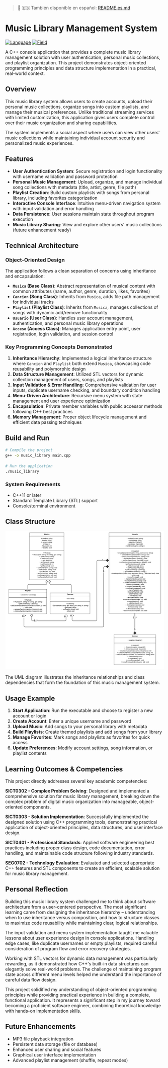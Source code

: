 > 📖 🇪🇸 También disponible en español: [README.es.md](README.es.md)

# Music Library Management System
[![Language](https://img.shields.io/badge/code-C++-blue.svg?logo=c%2B%2B&logoColor=white)](https://isocpp.org/)
[![Field](https://img.shields.io/badge/Field-Object%20Oriented%20Programming-purple)]()

A C++ console application that provides a complete music library management solution with user authentication, personal music collections, and playlist organization. This project demonstrates object-oriented programming principles and data structure implementation in a practical, real-world context.

## Overview

This music library system allows users to create accounts, upload their personal music collections, organize songs into custom playlists, and manage their musical preferences. Unlike traditional streaming services with limited customization, this application gives users complete control over their music organization and sharing capabilities.

The system implements a social aspect where users can view other users' music collections while maintaining individual account security and personalized music experiences.

## Features

- **User Authentication System**: Secure registration and login functionality with username validation and password protection
- **Personal Music Management**: Upload, organize, and manage individual song collections with metadata (title, artist, genre, file path)
- **Playlist Creation**: Build custom playlists with songs from personal library, including favorites categorization
- **Interactive Console Interface**: Intuitive menu-driven navigation system with input validation and error handling
- **Data Persistence**: User sessions maintain state throughout program execution
- **Music Library Sharing**: View and explore other users' music collections (future enhancement ready)

## Technical Architecture

### Object-Oriented Design
The application follows a clean separation of concerns using inheritance and encapsulation:

- **`Musica` (Base Class)**: Abstract representation of musical content with common attributes (name, author, genre, duration, likes, favorites)
- **`Cancion` (Song Class)**: Inherits from `Musica`, adds file path management for individual tracks
- **`Playlist` (Playlist Class)**: Inherits from `Musica`, manages collections of songs with dynamic add/remove functionality
- **`Usuario` (User Class)**: Handles user account management, authentication, and personal music library operations
- **`Acceso` (Access Class)**: Manages application entry point, user registration, login validation, and session control

### Key Programming Concepts Demonstrated

1. **Inheritance Hierarchy**: Implemented a logical inheritance structure where `Cancion` and `Playlist` both extend `Musica`, showcasing code reusability and polymorphic design
2. **Data Structure Management**: Utilized STL vectors for dynamic collection management of users, songs, and playlists
3. **Input Validation & Error Handling**: Comprehensive validation for user inputs, duplicate username checking, and boundary condition handling
4. **Menu-Driven Architecture**: Recursive menu system with state management and user experience optimization
5. **Encapsulation**: Private member variables with public accessor methods following C++ best practices
6. **Memory Management**: Proper object lifecycle management and efficient data passing techniques

## Build and Run

```bash
# Compile the project
g++ -o music_library main.cpp

# Run the application
./music_library
```

### System Requirements
- C++11 or later
- Standard Template Library (STL) support
- Console/terminal environment

## Class Structure

![Class Diagram](Clase%20UML.png)

The UML diagram illustrates the inheritance relationships and class dependencies that form the foundation of this music management system.

## Usage Example

1. **Start Application**: Run the executable and choose to register a new account or login
2. **Create Account**: Enter a unique username and password
3. **Upload Music**: Add songs to your personal library with metadata
4. **Build Playlists**: Create themed playlists and add songs from your library
5. **Manage Favorites**: Mark songs and playlists as favorites for quick access
6. **Update Preferences**: Modify account settings, song information, or playlist contents

## Learning Outcomes & Competencies

This project directly addresses several key academic competencies:

**SICT0302 - Complex Problem Solving**: Designed and implemented a comprehensive solution for music library management, breaking down the complex problem of digital music organization into manageable, object-oriented components.

**SICT0303 - Solution Implementation**: Successfully implemented the designed solution using C++ programming tools, demonstrating practical application of object-oriented principles, data structures, and user interface design.

**SICT0401 - Professional Standards**: Applied software engineering best practices including proper class design, code documentation, error handling, and maintainable code structure following industry standards.

**SEG0702 - Technology Evaluation**: Evaluated and selected appropriate C++ features and STL components to create an efficient, scalable solution for music library management.

## Personal Reflection

Building this music library system challenged me to think about software architecture from a user-centered perspective. The most significant learning came from designing the inheritance hierarchy – understanding when to use inheritance versus composition, and how to structure classes to maximize code reusability while maintaining clear, logical relationships.

The input validation and menu system implementation taught me valuable lessons about user experience design in console applications. Handling edge cases, like duplicate usernames or empty playlists, required careful consideration of program flow and error recovery strategies.

Working with STL vectors for dynamic data management was particularly rewarding, as it demonstrated how C++'s built-in data structures can elegantly solve real-world problems. The challenge of maintaining program state across different menu levels helped me understand the importance of careful data flow design.

This project solidified my understanding of object-oriented programming principles while providing practical experience in building a complete, functional application. It represents a significant step in my journey toward becoming a proficient software engineer, combining theoretical knowledge with hands-on implementation skills.

## Future Enhancements

- MP3 file playback integration
- Persistent data storage (file or database)
- Enhanced user sharing and social features
- Graphical user interface implementation
- Advanced playlist management (shuffle, repeat modes)
